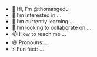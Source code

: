 - 👋 Hi, I’m @thomasgedu
- 👀 I’m interested in ...
- 🌱 I’m currently learning ...
- 💞️ I’m looking to collaborate on ...
- 📫 How to reach me ...
- 😄 Pronouns: ...
- ⚡ Fun fact: ...

<!---
thomasgedu/thomasgedu is a ✨ special ✨ repository because its `README.md` (this file) appears on your GitHub profile.
You can click the Preview link to take a look at your changes.
--->
